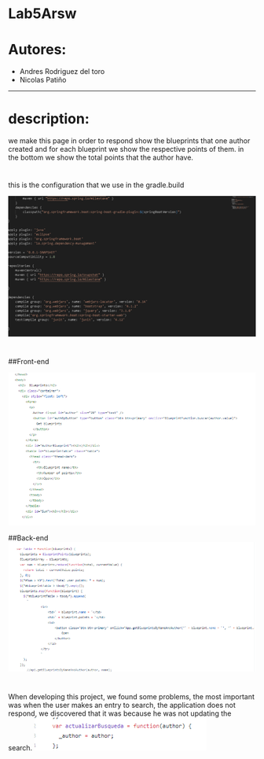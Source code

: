 # Lab5Arsw

# Autores:
* Andres Rodriguez del toro
* Nicolas Patiño
---
# description:

we make this page in order to respond show the blueprints that one author created and for each blueprint we show the respective points of them.
in the bottom we show the total points that the author have. 
#

 this is the configuration that we use in the gradle.build
 
![](img/BuildG.PNG)

#
 ##Front-end
 
 ![](img/front.PNG)
 
 ##Back-end
 ![](img/back.PNG)
 
 #
When developing this project, we found some problems, the most important was when the user makes an entry to search, the application does not respond, we discovered that it was because he was not updating the search.
![](img/updating.PNG)
 
